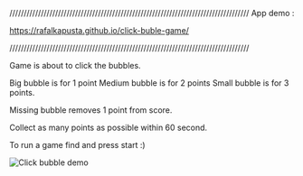 ////////////////////////////////////////////////////////////////////////////////////
App demo : 

https://rafalkapusta.github.io/click-buble-game/

////////////////////////////////////////////////////////////////////////////////////

Game is about to click the bubbles. 

Big bubble is for 1 point
Medium bubble is for 2 points
Small bubble is for 3 points. 

Missing bubble removes 1 point from score. 

Collect as many points as possible within 60 second. 

To run a game find and press start :)

![Click bubble demo](clickBubble.gif)
